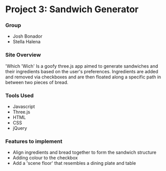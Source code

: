 # Project 3: Sandwich Generator

### Group 
  - Josh Bonador
  - Stella Halena

### Site Overview

'Which 'Wich' Is a goofy three.js app aimed to generate sandwiches and their ingredients based on the user's preferences. Ingredients are added and removed via checkboxes and are then floated along a specific path in between two pieces of bread. 

### Tools Used

  - Javascript
  - Three.js
  - HTML
  - CSS
  - jQuery

### Features to implement 

  - Align ingredients and bread together to form the sandwich structure
  - Adding colour to the checkbox 
  - Add a 'scene floor' that resembles a dining plate and table 
  


  


